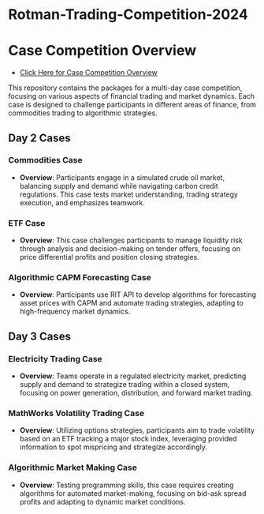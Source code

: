 # Rotman-Trading-Competition-2024
# Case Competition Overview
- [Click Here for Case Competition Overview](https://inside.rotman.utoronto.ca/financelab/competition/getting-started-ritc/)
  
This repository contains the packages for a multi-day case competition, focusing on various aspects of financial trading and market dynamics. Each case is designed to challenge participants in different areas of finance, from commodities trading to algorithmic strategies.

## Day 2 Cases

### Commodities Case

- **Overview**: Participants engage in a simulated crude oil market, balancing supply and demand while navigating carbon credit regulations. This case tests market understanding, trading strategy execution, and emphasizes teamwork.

### ETF Case

- **Overview**: This case challenges participants to manage liquidity risk through analysis and decision-making on tender offers, focusing on price differential profits and position closing strategies.

### Algorithmic CAPM Forecasting Case

- **Overview**: Participants use RIT API to develop algorithms for forecasting asset prices with CAPM and automate trading strategies, adapting to high-frequency market dynamics.

## Day 3 Cases

### Electricity Trading Case

- **Overview**: Teams operate in a regulated electricity market, predicting supply and demand to strategize trading within a closed system, focusing on power generation, distribution, and forward market trading.

### MathWorks Volatility Trading Case

- **Overview**: Utilizing options strategies, participants aim to trade volatility based on an ETF tracking a major stock index, leveraging provided information to spot mispricing and strategize accordingly.

### Algorithmic Market Making Case

- **Overview**: Testing programming skills, this case requires creating algorithms for automated market-making, focusing on bid-ask spread profits and adapting to dynamic market conditions.




